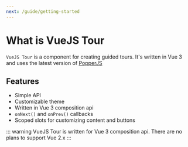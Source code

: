 ```yaml
---
next: /guide/getting-started
---
```

# What is VueJS Tour

`VueJS Tour` is a component for creating guided tours. It's written in Vue 3 and uses the latest version of [PopperJS](https://popper.js.org/)

## Features

* Simple API
* Customizable theme
* Written in Vue 3 composition api
* `onNext()` and `onPrev()` callbacks
* Scoped slots for customizing content and buttons

::: warning
VueJS Tour is written for Vue 3 composition api. There are no plans to support Vue 2.x
:::
